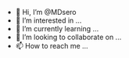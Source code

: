 - 👋 Hi, I’m @MDsero
- 👀 I’m interested in ...
- 🌱 I’m currently learning ...
- 💞️ I’m looking to collaborate on ...
- 📫 How to reach me ...

<!---
MDsero/MDsero is a ✨ special ✨ repository because its `README.md` (this file) appears on your GitHub profile.
You can click the Preview link to take a look at your changes.
--->
